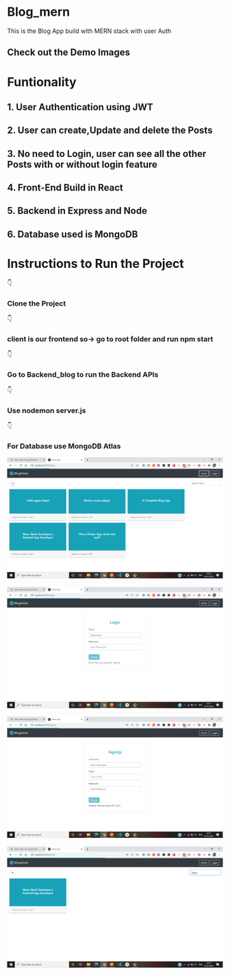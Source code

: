 # Blog_mern
This is the Blog App build with MERN stack with user Auth 
## Check out the Demo Images
# Funtionality
<h2>1. User Authentication using JWT</h2>
<h2>2. User can create,Update and delete the Posts</h2>
<h2>3. No need to Login, user can see all the other Posts with or without login feature</h2>
<h2>4. Front-End Build in React</h2>
<h2>5. Backend in Express and Node</h2>
<h2>6. Database used is MongoDB</h2>

# Instructions to Run the Project
 👇 <h3>Clone the Project</h3>
 👇 <h3>client is our frontend so-> go to root folder and run npm start</h3>
 👇 <h3>Go to Backend_blog to run the Backend APIs</h3>
 👇 <h3>Use nodemon server.js</h3>
 👇 <h3>For Database use MongoDB Atlas</h3>
 

<img src="https://github.com/Abhishek765/Blog_mern/blob/master/DemoImages/demo1.png" >&#160; &#160;&#160;<img src="https://github.com/Abhishek765/Blog_mern/blob/master/DemoImages/demo2.png" >&#160; &#160;&#160;<img src="https://github.com/Abhishek765/Blog_mern/blob/master/DemoImages/demo3.png" >&#160; &#160;&#160;<img src="https://github.com/Abhishek765/Blog_mern/blob/master/DemoImages/demo4.png" >&#160; &#160;&#160;
